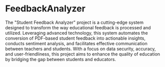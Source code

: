 # FeedbackAnalyzer
The "Student Feedback Analyzer" project is a cutting-edge system designed to transform the way educational feedback is processed and utilized. Leveraging advanced technology, this system automates the conversion of PDF-based student feedback into actionable insights, conducts sentiment analysis, and facilitates effective communication between teachers and students. With a focus on data security, accuracy, and user-friendliness, this project aims to enhance the quality of education by bridging the gap between students and educators.
